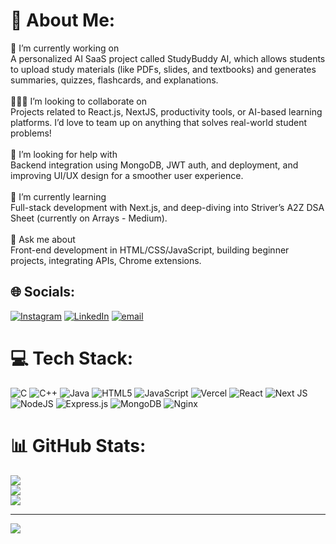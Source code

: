 # 💫 About Me:
🔭 I’m currently working on<br>A personalized AI SaaS project called StudyBuddy AI, which allows students to upload study materials (like PDFs, slides, and textbooks) and generates summaries, quizzes, flashcards, and explanations.<br><br>🧑‍🤝‍🧑 I’m looking to collaborate on<br>Projects related to React.js, NextJS, productivity tools, or AI-based learning platforms. I’d love to team up on anything that solves real-world student problems!<br><br>🤝 I’m looking for help with<br>Backend integration using MongoDB, JWT auth, and deployment, and improving UI/UX design for a smoother user experience.<br><br>🌱 I’m currently learning<br> Full-stack development with Next.js, and deep-diving into Striver’s A2Z DSA Sheet (currently on Arrays - Medium).<br><br>💬 Ask me about<br>Front-end development in HTML/CSS/JavaScript, building beginner projects, integrating APIs, Chrome extensions.


## 🌐 Socials:
[![Instagram](https://img.shields.io/badge/Instagram-%23E4405F.svg?logo=Instagram&logoColor=white)](https://instagram.com/pranav_z1_) [![LinkedIn](https://img.shields.io/badge/LinkedIn-%230077B5.svg?logo=linkedin&logoColor=white)](https://www.linkedin.com/in/pranav-zambare-41917a310/) [![email](https://img.shields.io/badge/Email-D14836?logo=gmail&logoColor=white)](mailto:pranavzambare2006@gmail.com) 

# 💻 Tech Stack:
![C](https://img.shields.io/badge/c-%2300599C.svg?style=for-the-badge&logo=c&logoColor=white) ![C++](https://img.shields.io/badge/c++-%2300599C.svg?style=for-the-badge&logo=c%2B%2B&logoColor=white) ![Java](https://img.shields.io/badge/java-%23ED8B00.svg?style=for-the-badge&logo=openjdk&logoColor=white) ![HTML5](https://img.shields.io/badge/html5-%23E34F26.svg?style=for-the-badge&logo=html5&logoColor=white) ![JavaScript](https://img.shields.io/badge/javascript-%23323330.svg?style=for-the-badge&logo=javascript&logoColor=%23F7DF1E) ![Vercel](https://img.shields.io/badge/vercel-%23000000.svg?style=for-the-badge&logo=vercel&logoColor=white) ![React](https://img.shields.io/badge/react-%2320232a.svg?style=for-the-badge&logo=react&logoColor=%2361DAFB) ![Next JS](https://img.shields.io/badge/Next-black?style=for-the-badge&logo=next.js&logoColor=white) ![NodeJS](https://img.shields.io/badge/node.js-6DA55F?style=for-the-badge&logo=node.js&logoColor=white) ![Express.js](https://img.shields.io/badge/express.js-%23404d59.svg?style=for-the-badge&logo=express&logoColor=%2361DAFB) ![MongoDB](https://img.shields.io/badge/MongoDB-%234ea94b.svg?style=for-the-badge&logo=mongodb&logoColor=white) ![Nginx](https://img.shields.io/badge/nginx-%23009639.svg?style=for-the-badge&logo=nginx&logoColor=white)
# 📊 GitHub Stats:
![](https://github-readme-stats.vercel.app/api?username=Pranav-789&theme=radical&hide_border=false&include_all_commits=false&count_private=false)<br/>
![](https://nirzak-streak-stats.vercel.app/?user=Pranav-789&theme=radical&hide_border=false)<br/>
![](https://github-readme-stats.vercel.app/api/top-langs/?username=Pranav-789&theme=radical&hide_border=false&include_all_commits=false&count_private=false&layout=compact)

---
[![](https://visitcount.itsvg.in/api?id=Pranav-789&icon=0&color=0)](https://visitcount.itsvg.in)

<!-- Proudly created with GPRM ( https://gprm.itsvg.in ) -->
